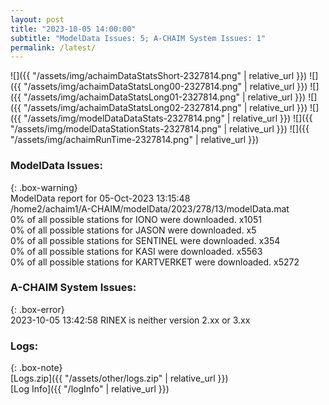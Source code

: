 ```yaml
---
layout: post
title: "2023-10-05 14:00:00"
subtitle: "ModelData Issues: 5; A-CHAIM System Issues: 1"
permalink: /latest/
---
```


![]({{ "/assets/img/achaimDataStatsShort-2327814.png" | relative_url }})
![]({{ "/assets/img/achaimDataStatsLong00-2327814.png" | relative_url }})
![]({{ "/assets/img/achaimDataStatsLong01-2327814.png" | relative_url }})
![]({{ "/assets/img/achaimDataStatsLong02-2327814.png" | relative_url }})
![]({{ "/assets/img/modelDataDataStats-2327814.png" | relative_url }})
![]({{ "/assets/img/modelDataStationStats-2327814.png" | relative_url }})
![]({{ "/assets/img/achaimRunTime-2327814.png" | relative_url }})


### ModelData Issues:  
  
{: .box-warning}  
 ModelData report for 05-Oct-2023 13:15:48   
 /home2/achaim1/A-CHAIM/modelData/2023/278/13/modelData.mat   
 0% of all possible stations for IONO were downloaded. x1051   
 0% of all possible stations for JASON were downloaded. x5   
 0% of all possible stations for SENTINEL were downloaded. x354   
 0% of all possible stations for KASI were downloaded. x5563   
 0% of all possible stations for KARTVERKET were downloaded. x5272   
  
### A-CHAIM System Issues:  
  
{: .box-error}  
2023-10-05 13:42:58 RINEX is neither version 2.xx or 3.xx  

### Logs:  
  
{: .box-note}  
[Logs.zip]({{ "/assets/other/logs.zip" | relative_url }})  
[Log Info]({{ "/logInfo" | relative_url }})  
